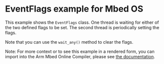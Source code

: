 # EventFlags example for Mbed OS

This example shows the `EventFlags` class. One thread is waiting for either of the two defined flags to be set. The second thread is
periodically setting the flags.

Note that you can use the `wait_any()` method to clear the flags.

Note: For more context or to see this example in a rendered form, you can import into the Arm Mbed Online Compiler, please see [the documentation](https://os.mbed.com/docs/mbed-os/latest/apis/eventflags.html).
